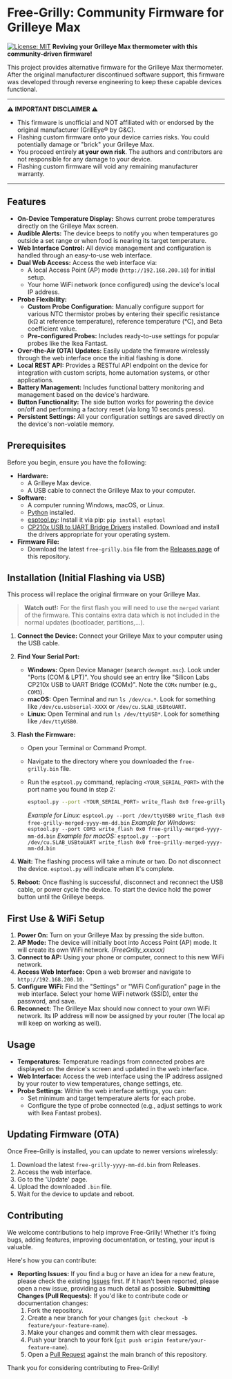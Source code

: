 # Free-Grilly: Community Firmware for Grilleye Max

[![License: MIT](https://img.shields.io/badge/License-MIT-yellow.svg)](https://opensource.org/licenses/MIT) **Reviving your Grilleye Max thermometer with this community-driven firmware!**

This project provides alternative firmware for the Grilleye Max thermometer. After the original manufacturer discontinued software support, this firmware was developed through reverse engineering to keep these capable devices functional.

---

**⚠️ IMPORTANT DISCLAIMER ⚠️**

* This firmware is unofficial and NOT affiliated with or endorsed by the original manufacturer (GrillEye® by G&C).
* Flashing custom firmware onto your device carries risks. You could potentially damage or "brick" your Grilleye Max.
* You proceed entirely **at your own risk**. The authors and contributors are not responsible for any damage to your device.
* Flashing custom firmware will void any remaining manufacturer warranty.

---

## Features

* **On-Device Temperature Display:** Shows current probe temperatures directly on the Grilleye Max screen.
* **Audible Alerts:** The device beeps to notify you when temperatures go outside a set range or when food is nearing its target temperature.
* **Web Interface Control:** All device management and configuration is handled through an easy-to-use web interface.
* **Dual Web Access:** Access the web interface via:
    * A local Access Point (AP) mode (`http://192.168.200.10`) for initial setup.
    * Your home WiFi network (once configured) using the device's local IP address.
* **Probe Flexibility:**
    * **Custom Probe Configuration:** Manually configure support for various NTC thermistor probes by entering their specific resistance (kΩ at reference temperature), reference temperature (°C), and Beta coefficient value.
    * **Pre-configured Probes:** Includes ready-to-use settings for popular probes like the Ikea Fantast.
* **Over-the-Air (OTA) Updates:** Easily update the firmware wirelessly through the web interface once the initial flashing is done.
* **Local REST API:** Provides a RESTful API endpoint on the device for integration with custom scripts, home automation systems, or other applications.
* **Battery Management:** Includes functional battery monitoring and management based on the device's hardware.
* **Button Functionality:** The side button works for powering the device on/off and performing a factory reset (via long 10 seconds press).
* **Persistent Settings:** All your configuration settings are saved directly on the device's non-volatile memory.

## Prerequisites

Before you begin, ensure you have the following:

* **Hardware:**
    * A Grilleye Max device.
    * A USB cable to connect the Grilleye Max to your computer.
* **Software:**
    * A computer running Windows, macOS, or Linux.
    * [Python](https://www.python.org/downloads/) installed.
    * [esptool.py](https://github.com/espressif/esptool): Install it via pip: `pip install esptool`
    * [CP210x USB to UART Bridge Drivers](https://www.silabs.com/developers/usb-to-uart-bridge-vcp-drivers) installed. Download and install the drivers appropriate for your operating system.
* **Firmware File:**
    * Download the latest `free-grilly.bin` file from the [Releases page](https://github.com/epiecs/free-grilly/releases) of this repository.

## Installation (Initial Flashing via USB)

This process will replace the original firmware on your Grilleye Max.

> **Watch out!:** For the first flash you will need to use the `merged` variant of the firmware. This contains extra data which is not included in the normal updates (bootloader, partitions,...).

1.  **Connect the Device:** Connect your Grilleye Max to your computer using the USB cable.
2.  **Find Your Serial Port:**
    * **Windows:** Open Device Manager (search `devmgmt.msc`). Look under "Ports (COM & LPT)". You should see an entry like "Silicon Labs CP210x USB to UART Bridge (COMx)". Note the `COMx` number (e.g., `COM3`).
    * **macOS:** Open Terminal and run `ls /dev/cu.*`. Look for something like `/dev/cu.usbserial-XXXX` or `/dev/cu.SLAB_USBtoUART`.
    * **Linux:** Open Terminal and run `ls /dev/ttyUSB*`. Look for something like `/dev/ttyUSB0`.
3.  **Flash the Firmware:**
    * Open your Terminal or Command Prompt.
    * Navigate to the directory where you downloaded the `free-grilly.bin` file.
    * Run the `esptool.py` command, replacing `<YOUR_SERIAL_PORT>` with the port name you found in step 2:

        ```bash
        esptool.py --port <YOUR_SERIAL_PORT> write_flash 0x0 free-grilly.bin
        ```
        *Example for Linux:* `esptool.py --port /dev/ttyUSB0 write_flash 0x0 free-grilly-merged-yyyy-mm-dd.bin`
        *Example for Windows:* `esptool.py --port COM3 write_flash 0x0 free-grilly-merged-yyyy-mm-dd.bin`
        *Example for macOS:* `esptool.py --port /dev/cu.SLAB_USBtoUART write_flash 0x0 free-grilly-merged-yyyy-mm-dd.bin`

5.  **Wait:** The flashing process will take a minute or two. Do not disconnect the device. `esptool.py` will indicate when it's complete.
6.  **Reboot:** Once flashing is successful, disconnect and reconnect the USB cable, or power cycle the device. To start the device hold the power button until the Grilleye beeps.

## First Use & WiFi Setup

1.  **Power On:** Turn on your Grilleye Max by pressing the side button.
2.  **AP Mode:** The device will initially boot into Access Point (AP) mode. It will create its own WiFi network. *(FreeGrilly_xxxxxx)*
3.  **Connect to AP:** Using your phone or computer, connect to this new WiFi network.
4.  **Access Web Interface:** Open a web browser and navigate to `http://192.168.200.10`.
5.  **Configure WiFi:** Find the "Settings" or "WiFi Configuration" page in the web interface. Select your home WiFi network (SSID), enter the password, and save.
6.  **Reconnect:** The Grilleye Max should now connect to your own WiFi network. Its IP address will now be assigned by your router  (The local ap will keep on working as well).

## Usage

* **Temperatures:** Temperature readings from connected probes are displayed on the device's screen and updated in the web interface.
* **Web Interface:** Access the web interface using the IP address assigned by your router to view temperatures, change settings, etc.
* **Probe Settings:** Within the web interface settings, you can:
    * Set minimum and target temperature alerts for each probe.
    * Configure the type of probe connected (e.g., adjust settings to work with Ikea Fantast probes).

## Updating Firmware (OTA)

Once Free-Grilly is installed, you can update to newer versions wirelessly:

  1. Download the latest `free-grilly-yyyy-mm-dd.bin` from Releases.
  2. Access the web interface.
  3. Go to the 'Update' page.
  4. Upload the downloaded `.bin` file.
  5. Wait for the device to update and reboot.

## Contributing

We welcome contributions to help improve Free-Grilly! Whether it's fixing bugs, adding features, improving documentation, or testing, your input is valuable.

Here's how you can contribute:

* **Reporting Issues:** If you find a bug or have an idea for a new feature, please check the existing [Issues](https://github.com/epiecs/free-grilly/issues) first. If it hasn't been reported, please open a new issue, providing as much detail as possible.
  **Submitting Changes (Pull Requests):** If you'd like to contribute code or documentation changes:
    1.  Fork the repository.
    2.  Create a new branch for your changes (`git checkout -b feature/your-feature-name`).
    3.  Make your changes and commit them with clear messages.
    4.  Push your branch to your fork (`git push origin feature/your-feature-name`).
    5.  Open a [Pull Request](https://github.com/epiecs/free-grilly/pulls) against the main branch of this repository.

Thank you for considering contributing to Free-Grilly!

